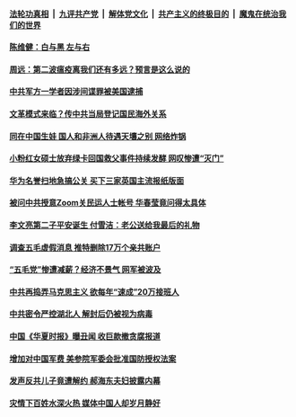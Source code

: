 

####  [法轮功真相](../../../../basic/blob/master/README.md?t=06130831) &nbsp;|&nbsp; [九评共产党](../../../../9ping.md/blob/master/README.md?t=06130831) &nbsp;|&nbsp; [解体党文化](../../../../jtdwh.md/blob/master/README.md?t=06130831)  &nbsp;|&nbsp; [共产主义的终极目的](../../../../gczydzjmd.md/blob/master/README.md?t=06130831) &nbsp;|&nbsp; [魔鬼在统治我们的世界](../../../../mgztzwmdsj.md/blob/master/README.md?t=06130831) 

#### [陈维健：白与黑  左与右](../pages/soh5/389740.md?t=06130831) 
#### [周远：第二波瘟疫离我们还有多远？预言是这么说的](../pages/soh5/389728.md?t=06130831) 
#### [中共军方一学者因涉间谍罪被美国逮捕](../pages/soh5/389686.md?t=06130831) 
#### [文革模式来临？传中共当局登记国民海外关系](../pages/soh5/389605.md?t=06130831) 
#### [同在中国生娃 国人和非洲人待遇天壤之别 网络炸锅](../pages/soh5/389551.md?t=06130831) 
#### [小粉红女硕士放弃绿卡回国救父事件持续发酵 网叹惨遭“灭门”](../pages/soh5/389530.md?t=06130831) 
#### [华为名誉扫地急搞公关 买下三家英国主流报纸版面](../pages/soh5/389539.md?t=06130831) 
#### [被问中共授意Zoom关民运人士帐号 华春莹竟问得太具体](../pages/soh5/389482.md?t=06130831) 
#### [李文亮第二子平安诞生 付雪洁：老公送给我最后的礼物](../pages/soh5/389494.md?t=06130831) 
#### [调查五毛虚假消息 推特删除17万个亲共账户](../pages/soh5/389488.md?t=06130831) 
#### [“五毛党”惨遭减薪？经济不景气 网军被波及](../pages/soh5/389434.md?t=06130831) 
#### [中共再捣弄马克思主义 欲每年“速成”20万接班人](../pages/soh5/389422.md?t=06130831) 
#### [中共密令严控湖北人 解封后仍被视为病毒](../pages/soh5/389404.md?t=06130831) 
#### [中国《华夏时报》曝丑闻 收巨款撤贪腐报道](../pages/soh5/389374.md?t=06130831) 
#### [增加对中国军费 美参院军委会批准国防授权法案 ](../pages/soh5/389401.md?t=06130831) 
#### [发声反共儿子竟遭解约 郝海东夫妇披露内幕](../pages/soh5/389395.md?t=06130831) 
#### [灾情下百姓水深火热  媒体中国人却岁月静好](../pages/soh5/389386.md?t=06130831) 
